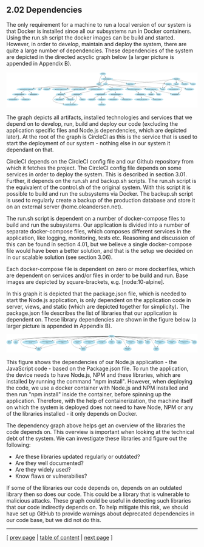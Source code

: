 ## 2.02 Dependencies
The only requirement for a machine to run a local version of our system is that Docker is installed since all our subsystems run in Docker containers. Using the run.sh script the docker images can be build and started. However, in order to develop, maintain and deploy the system, there are quite a large number of dependencies. These dependencies of the system are depicted in the directed acyclic graph below (a larger picture is appended in Appendix B).

<!-- DEPENDENCY GRAPH1 (har vi alt med?) -->
![Dependency graph 1](../images/ch2_dependencies_all.png)

The graph depicts all artifacts, installed technologies and services that we depend on to develop, run, build and deploy our code (excluding the application specific files and Node.js dependencies, which are depicted later)<!--, that is both the compiletime and runtime dependencies -->. At the root of the graph is CircleCI as this is the service that is used to start the deployment of our system - nothing else in our system it dependant on that.

CircleCI depends on the CircleCI config file and our Github repository from which it fetches the project. The CircleCI config file depends on some services in order to deploy the system. This is described in section 3.01. Further, it depends on the run.sh and backup.sh scripts. The run.sh script is the equivalent of the control.sh of the original system. With this script it is possible to build and run the subsystems via Docker. The backup.sh script is used to regularly create a backup of the production database and store it on an external server (home.oleandersen.net).

The run.sh script is dependent on a number of docker-compose files to build and run the subsystems. Our application is divided into a number of separate docker-compose files, which composes different services in the application, like logging, monitoring, tests etc. Reasoning and discussion of this can be found in section 4.01, but we believe a single docker-compose file would have been a better solution, and that is the setup we decided on in our scalable solution (see section 3.06).

Each docker-compose file is dependent on zero or more dockerfiles, which are dependent on services and/or files in order to be build and run. Base images are depicted by square-brackets, e.g. \[node:10-alpine\].

In this graph it is depicted that the package.json file, which is needed to start the Node.js application, is only dependent on the application code in server, views, and static (which are depicted together for simplicity). The package.json file describes the list of libraries that our application is dependent on. These library dependencies are shown in the figure below (a larger picture is appended in Appendix B).

![NPM library dependencies](../images/ch2_dependencies_npm.png)

This figure shows the dependencies of our Node.js application - the JavaScript code - based on the Package.json file. To run the application, the device needs to have Node.js, NPM and these libraries, which are installed by running the command "npm install". However, when deploying the code, we use a docker container with Node.js and NPM installed and then run "npm install" inside the container, before spinning up the application. Therefore, with the help of containerization, the machine itself on which the system is deployed does not need to have Node, NPM or any of the libraries installed - it only depends on Docker.

The dependency graph above helps get an overview of the libraries the code depends on. This overview is important when looking at the technical debt of the system. We can investigate these libraries and figure out the following:
- Are these libraries updated regularly or outdated?
- Are they well documented?
- Are they widely used?
- Know flaws or vulnerabilies?
<!-- Containerization help minimize the impact of the first one. Without containerization, if a library is not regularly, it might end up being incompatible with other technologies in our system. However, because we are using docker images, we know that the technologies in the environment are at a stage where they are compatible. -->

If some of the libraries our code depends on, depends on an outdated library then so does our code. This could be a library that is vulnerable to malicious attacks. These graph could be useful in detecting such libraries that our code indirectly depends on. To help mitigate this risk, we should have set up GitHub to provide warnings about deprecated dependencies in our code base, but we did not do this.

---
[ [prev page](../chapters/201_design_and_architecture.md) | [table of content](../table_of_content.md) | [next page](../chapters/203_interactions_of_subsystems.md) ]